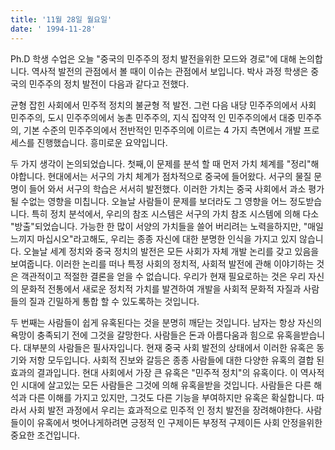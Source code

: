 ```yaml
---
title: '11월 28일 월요일'
date: ' 1994-11-28'
---
```

Ph.D 학생 수업은 오늘 "중국의 민주주의 정치 발전을위한 모드와 경로"에 대해 논의합니다. 역사적 발전의 관점에서 볼 때이 이슈는 관점에서 보입니다. 박사 과정 학생은 중국의 민주주의 정치 발전이 다음과 같다고 전했다.

균형 잡힌 사회에서 민주적 정치의 불균형 적 발전. 그런 다음 내당 민주주의에서 사회 민주주의, 도시 민주주의에서 농촌 민주주의, 지식 집약적 인 민주주의에서 대중 민주주의, 기본 수준의 민주주의에서 전반적인 민주주의에 이르는 4 가지 측면에서 개발 프로세스를 진행했습니다. 흥미로운 요약입니다.

두 가지 생각이 논의되었습니다. 첫째,이 문제를 분석 할 때 먼저 가치 체계를 "정리"해야합니다. 현대에서는 서구의 가치 체계가 점차적으로 중국에 들어왔다. 서구의 물질 문명이 들어 와서 서구의 학습은 서서히 발전했다. 이러한 가치는 중국 사회에서 과소 평가 될 수없는 영향을 미칩니다. 오늘날 사람들이 문제를 보더라도 그 영향을 어느 정도받습니다. 특히 정치 분석에서, 우리의 참조 시스템은 서구의 가치 참조 시스템에 의해 다소 "방출"되었습니다. 가능한 한 많이 서양의 가치들을 쓸어 버리려는 노력을하지만, "매일 느끼지 마십시오"라고해도, 우리는 종종 자신에 대한 분명한 인식을 가지고 있지 않습니다. 오늘날 세계 정치와 중국 정치의 발전은 모든 사회가 자체 개발 논리를 갖고 있음을 보여줍니다. 이러한 논리를 떠나 특정 사회의 정치적, 사회적 발전에 관해 이야기하는 것은 객관적이고 적절한 결론을 얻을 수 없습니다. 우리가 현재 필요로하는 것은 우리 자신의 문화적 전통에서 새로운 정치적 가치를 발견하여 개발을 사회적 문화적 자질과 사람들의 질과 긴밀하게 통합 할 수 있도록하는 것입니다.

두 번째는 사람들이 쉽게 유혹된다는 것을 분명히 깨닫는 것입니다. 남자는 항상 자신의 욕망이 충족되기 전에 그것을 갈망한다. 사람들은 돈과 아름다움과 힘으로 유혹을받습니다. 대부분의 사람들은 필사자입니다. 현재 중국 사회 발전의 상태에서 이러한 유혹은 동기와 저항 모두입니다. 사회적 진보와 갈등은 종종 사람들에 대한 다양한 유혹의 결합 된 효과의 결과입니다. 현대 사회에서 가장 큰 유혹은 "민주적 정치"의 유혹이다. 이 역사적인 시대에 살고있는 모든 사람들은 그것에 의해 유혹을받을 것입니다. 사람들은 다른 해석과 다른 이해를 가지고 있지만, 그것도 다른 기능을 부여하지만 유혹은 확실합니다. 따라서 사회 발전 과정에서 우리는 효과적으로 민주적 인 정치 발전을 장려해야한다. 사람들이이 유혹에서 벗어나게하려면 긍정적 인 구제이든 부정적 구제이든 사회 안정을위한 중요한 조건입니다.

